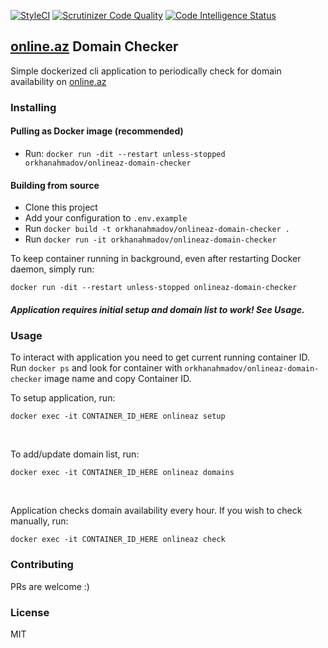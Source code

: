 [![StyleCI](https://github.styleci.io/repos/175622936/shield?branch=master)](https://github.styleci.io/repos/175622936)
[![Scrutinizer Code Quality](https://scrutinizer-ci.com/g/orkhanahmadov/onlineaz-domain-checker/badges/quality-score.png?b=master)](https://scrutinizer-ci.com/g/orkhanahmadov/onlineaz-domain-checker/?branch=master)
[![Code Intelligence Status](https://scrutinizer-ci.com/g/orkhanahmadov/onlineaz-domain-checker/badges/code-intelligence.svg?b=master)](https://scrutinizer-ci.com/code-intelligence)

## [online.az](https://online.az) Domain Checker

Simple dockerized cli application to periodically check for domain availability on [online.az](https://online.az)

### Installing

#### Pulling as Docker image (recommended)

- Run: ``docker run -dit --restart unless-stopped orkhanahmadov/onlineaz-domain-checker``

#### Building from source

- Clone this project
- Add your configuration to ``.env.example``
- Run ```docker build -t orkhanahmadov/onlineaz-domain-checker .``` 
- Run ```docker run -it orkhanahmadov/onlineaz-domain-checker```

To keep container running in background, even after restarting Docker daemon, simply run:

```docker run -dit --restart unless-stopped onlineaz-domain-checker```

##### Application requires initial setup and domain list to work! See Usage.

### Usage

To interact with application you need to get current running container ID. Run ``docker ps`` and look for container with ``orkhanahmadov/onlineaz-domain-checker`` image name and copy Container ID.

To setup application, run: 

```docker exec -it CONTAINER_ID_HERE onlineaz setup```

<br />

To add/update domain list, run: 

```docker exec -it CONTAINER_ID_HERE onlineaz domains```

<br />

Application checks domain availability every hour. If you wish to check manually, run: 

```docker exec -it CONTAINER_ID_HERE onlineaz check```

### Contributing

PRs are welcome :)

### License
MIT
